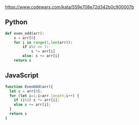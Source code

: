 https://www.codewars.com/kata/559e708e72d342b0c900007b

## Python
```python
def even_odd(arr):
    s = arr[0]
    for i in range(1,len(arr)):
        if i%2 == 1:
            s *= arr[i]
        else: s += arr[i]
    return s
```

## JavaScript
```js
function EvenOdd(arr){
  let s = arr[0];
  for (let i=1;i<arr.length;i++) {
    if (i%2) s *= arr[i];
    else s += arr[i];
  }
  return s
}
```